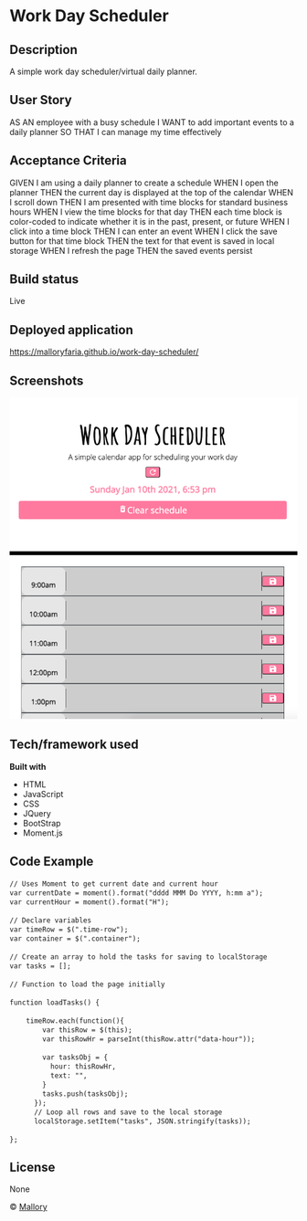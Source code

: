 # Work Day Scheduler

## Description 
A simple work day scheduler/virtual daily planner.

## User Story
AS AN employee with a busy schedule
I WANT to add important events to a daily planner
SO THAT I can manage my time effectively

## Acceptance Criteria
GIVEN I am using a daily planner to create a schedule
WHEN I open the planner
THEN the current day is displayed at the top of the calendar
WHEN I scroll down
THEN I am presented with time blocks for standard business hours
WHEN I view the time blocks for that day
THEN each time block is color-coded to indicate whether it is in the past, present, or future
WHEN I click into a time block
THEN I can enter an event
WHEN I click the save button for that time block
THEN the text for that event is saved in local storage
WHEN I refresh the page
THEN the saved events persist

## Build status

Live

## Deployed application
https://malloryfaria.github.io/work-day-scheduler/
 
## Screenshots

![Work Day Scheduler Screenshot](/assets/images/screenshot.jpg?raw=true "Work Day Scheduler Screenshot")

## Tech/framework used

<b>Built with</b>
- HTML
- JavaScript
- CSS
- JQuery
- BootStrap
- Moment.js


## Code Example

```
// Uses Moment to get current date and current hour
var currentDate = moment().format("dddd MMM Do YYYY, h:mm a");
var currentHour = moment().format("H");

// Declare variables
var timeRow = $(".time-row");
var container = $(".container");

// Create an array to hold the tasks for saving to localStorage
var tasks = [];

// Function to load the page initially

function loadTasks() {

    timeRow.each(function(){
        var thisRow = $(this);
        var thisRowHr = parseInt(thisRow.attr("data-hour"));
    
        var tasksObj = {
          hour: thisRowHr,
          text: "",
        }
        tasks.push(tasksObj);
      });
      // Loop all rows and save to the local storage
      localStorage.setItem("tasks", JSON.stringify(tasks)); 

};

```


## License
None

© [Mallory](https://github.com/malloryfaria)


